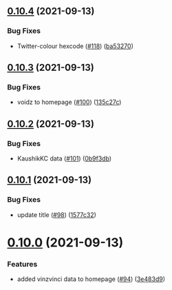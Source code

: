 ## [0.10.4](https://github.com/EddieHubCommunity/LinkFree/compare/v0.10.3...v0.10.4) (2021-09-13)


### Bug Fixes

* Twitter-colour hexcode ([#118](https://github.com/EddieHubCommunity/LinkFree/issues/118)) ([ba53270](https://github.com/EddieHubCommunity/LinkFree/commit/ba53270862948bef498e9d99ca67478a0ce86434))



## [0.10.3](https://github.com/EddieHubCommunity/LinkFree/compare/v0.10.2...v0.10.3) (2021-09-13)


### Bug Fixes

* voidz to homepage ([#100](https://github.com/EddieHubCommunity/LinkFree/issues/100)) ([135c27c](https://github.com/EddieHubCommunity/LinkFree/commit/135c27cf34aa9f4c00cb3b18d9aecb5eb65c9936))



## [0.10.2](https://github.com/EddieHubCommunity/LinkFree/compare/v0.10.1...v0.10.2) (2021-09-13)


### Bug Fixes

* KaushikKC data ([#101](https://github.com/EddieHubCommunity/LinkFree/issues/101)) ([0b9f3db](https://github.com/EddieHubCommunity/LinkFree/commit/0b9f3dbdfdef1b28df9945c381aad22c1c8c16df))



## [0.10.1](https://github.com/EddieHubCommunity/LinkFree/compare/v0.10.0...v0.10.1) (2021-09-13)


### Bug Fixes

* update title ([#98](https://github.com/EddieHubCommunity/LinkFree/issues/98)) ([1577c32](https://github.com/EddieHubCommunity/LinkFree/commit/1577c320709013fd9b88d97c1d12560a9f9c57e4))



# [0.10.0](https://github.com/EddieHubCommunity/LinkFree/compare/v0.9.5...v0.10.0) (2021-09-13)


### Features

* added vinzvinci data to homepage ([#94](https://github.com/EddieHubCommunity/LinkFree/issues/94)) ([3e483d9](https://github.com/EddieHubCommunity/LinkFree/commit/3e483d9676cff0467ce59a201b3b5bd8b35d7e64))



